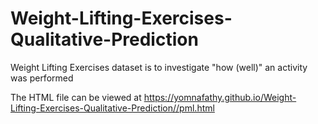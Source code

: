 # Weight-Lifting-Exercises-Qualitative-Prediction

Weight Lifting Exercises dataset is to investigate "how (well)" an activity was performed

The HTML file can be viewed at https://yomnafathy.github.io/Weight-Lifting-Exercises-Qualitative-Prediction//pml.html
